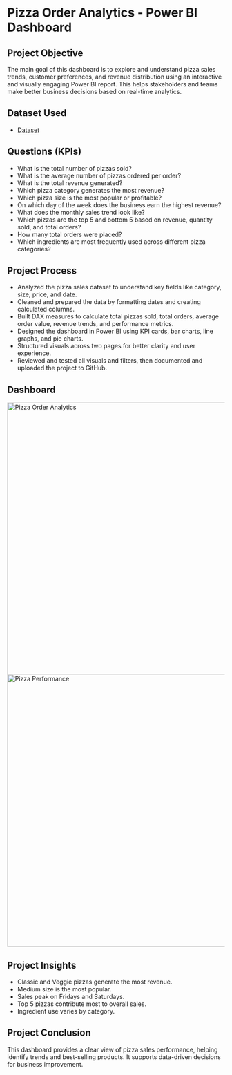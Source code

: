# Pizza Order Analytics - Power BI Dashboard
## Project Objective
The main goal of this dashboard is to explore and understand pizza sales trends, customer preferences, and revenue distribution using an interactive and visually engaging Power BI report. This helps stakeholders and teams make better business decisions based on real-time analytics.

## Dataset Used
- <a href="https://github.com/imbhagya/Pizza-Order-Analytics/blob/main/pizza_sales_excel_file.xlsx">Dataset</a>

## Questions (KPIs)
- What is the total number of pizzas sold?
- What is the average number of pizzas ordered per order?
- What is the total revenue generated?
- Which pizza category generates the most revenue?
- Which pizza size is the most popular or profitable?
- On which day of the week does the business earn the highest revenue?
- What does the monthly sales trend look like?
- Which pizzas are the top 5 and bottom 5 based on revenue, quantity sold, and total orders?
- How many total orders were placed?
- Which ingredients are most frequently used across different pizza categories?

## Project Process
- Analyzed the pizza sales dataset to understand key fields like category, size, price, and date.
- Cleaned and prepared the data by formatting dates and creating calculated columns.
- Built DAX measures to calculate total pizzas sold, total orders, average order value, revenue trends, and performance metrics.
- Designed the dashboard in Power BI using KPI cards, bar charts, line graphs, and pie charts.
- Structured visuals across two pages for better clarity and user experience.
- Reviewed and tested all visuals and filters, then documented and uploaded the project to GitHub.

## Dashboard
<img width="629" alt="Pizza Order Analytics" src="https://github.com/user-attachments/assets/8c251241-4d5d-43f0-9a4d-e7ed4c235243" />
<img width="632" alt="Pizza Performance" src="https://github.com/user-attachments/assets/88d25e5c-dd5a-4529-8932-398e23123e5d" />


## Project Insights
- Classic and Veggie pizzas generate the most revenue.
- Medium size is the most popular.
- Sales peak on Fridays and Saturdays.
- Top 5 pizzas contribute most to overall sales.
- Ingredient use varies by category.

## Project Conclusion
This dashboard provides a clear view of pizza sales performance, helping identify trends and best-selling products. It supports data-driven decisions for business improvement.

